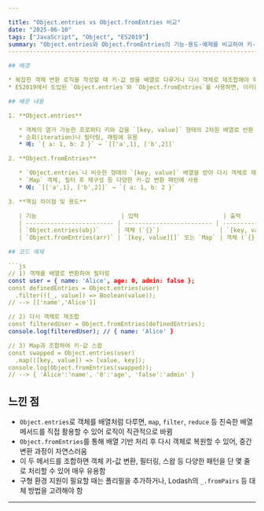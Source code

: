 ```yaml
---

title: "Object.entries vs Object.fromEntries 비교"
date: "2025-06-10"
tags: ["JavaScript", "Object", "ES2019"]
summary: "Object.entries와 Object.fromEntries의 기능·용도·예제를 비교하여 키-값 변환 패턴을 정리합니다."
-------------------------------------------------------------------------------

## 배경

* 복잡한 객체 변환 로직을 작성할 때 키-값 쌍을 배열로 다루거나 다시 객체로 재조합해야 하는 경우가 많았음
* ES2019에서 도입된 `Object.entries`와 `Object.fromEntries`를 사용하면, 이러한 변환을 보다 선언적이고 가독성 높게 처리할 수 있어 학습해 보고자 함

## 배운 내용

1. **Object.entries**

   * 객체의 열거 가능한 프로퍼티 키와 값을 `[key, value]` 형태의 2차원 배열로 반환
   * 순회(iteration)나 필터링, 매핑에 유용
   * 예: `{ a: 1, b: 2 }` → `[['a',1], ['b',2]]`

2. **Object.fromEntries**

   * `Object.entries`나 비슷한 형태의 `[key, value]` 배열을 받아 다시 객체로 재조합
   * `Map` 객체, 필터 후 재구성 등 다양한 키-값 변환 패턴에 사용
   * 예: `[['a',1], ['b',2]]` → `{ a: 1, b: 2 }`

3. **핵심 차이점 및 용도**

   | 기능                        | 입력                        | 출력               | 주 사용처               |
   | ------------------------- | ------------------------- | ---------------- | ------------------- |
   | `Object.entries(obj)`     | 객체 (`{}`)                 | `[key, value][]` | 객체 순회, 필터, 매핑       |
   | `Object.fromEntries(arr)` | `[key, value][]` 또는 `Map` | 객체 (`{}`)        | 배열 필터/매핑 결과 객체로 재조합 |

## 코드 예제

```js
// 1) 객체를 배열로 변환하여 필터링
const user = { name: 'Alice', age: 0, admin: false };
const definedEntries = Object.entries(user)
  .filter(([_, value]) => Boolean(value));
// --> [['name','Alice']]

// 2) 다시 객체로 재조합
const filteredUser = Object.fromEntries(definedEntries);
console.log(filteredUser); // { name: 'Alice' }

// 3) Map과 조합하여 키-값 스왑
const swapped = Object.entries(user)
  .map(([key, value]) => [value, key]);
console.log(Object.fromEntries(swapped));
// --> { 'Alice':'name', '0':'age', 'false':'admin' }
```

## 느낀 점

* `Object.entries`로 객체를 배열처럼 다루면, `map`, `filter`, `reduce` 등 친숙한 배열 메서드를 직접 활용할 수 있어 로직이 직관적으로 바뀜
* `Object.fromEntries`를 통해 배열 기반 처리 후 다시 객체로 복원할 수 있어, 중간 변환 과정이 자연스러움
* 이 두 메서드를 조합하면 객체 키-값 변환, 필터링, 스왑 등 다양한 패턴을 단 몇 줄로 처리할 수 있어 매우 유용함
* 구형 환경 지원이 필요할 때는 폴리필을 추가하거나, Lodash의 `_.fromPairs` 등 대체 방법을 고려해야 함

---
```

